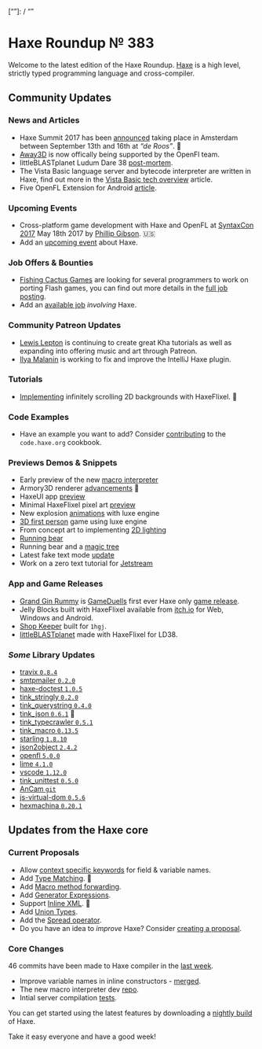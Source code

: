 [_template]: ../templates/roundup.html
[date]: / "2017-05-09 10:34:00"
[modified]: / "2017-05-09 11:09:00"
[published]: / "2017-05-09 12:00:00"
[description]: / "The latest news covering the Haxe community, featuring upcoming talks, the latest HaxeLib releases, game previews and lots more!"
[“”]: / “”

# Haxe Roundup № 383

Welcome to the latest edition of the Haxe Roundup. [Haxe](http://haxe.org/?utm_source=haxe.io) is a high level, strictly typed programming language and cross-compiler.

## Community Updates

### News and Articles

- Haxe Summit 2017 has been [announced](https://twitter.com/haxe_org/status/849702177039929344) taking place in Amsterdam between September 13th and 16th at _“de Roos”_. :tada:
- [Away3D](https://github.com/openfl/away3d) is now offically being supported by the OpenFl team.
- littleBLASTplanet Ludum Dare 38 [post-mortem](https://gamepopper.co.uk/2017/04/25/ludum-dare-38-littleplanetblast/).
- The Vista Basic language server and bytecode interpreter are written in Haxe, find out more in the [Vista Basic tech overview](http://vistabasic.com/index.php/2017/05/06/vista-basic-technology-overview/) article.
- Five OpenFL Extension for Android [article](https://saumya.github.io/ray/articles/75/).
	
### Upcoming Events

- Cross-platform game development with Haxe and OpenFL at [SyntaxCon 2017](https://2017.syntaxcon.com/session/cross-platform-game-development-with-haxe-and-openfl/) May 18th 2017 by [Phillip Gibson](https://2017.syntaxcon.com/features/phillip-gibson-speaker-spotlight/). :us:
- Add an [upcoming event](https://github.com/skial/haxe.io/labels/events) about Haxe.

### Job Offers & Bounties

- [Fishing Cactus Games](https://twitter.com/FishingCactus) are looking for several programmers to work on porting Flash games, you can find out more details in the [full job posting](http://emploi.afjv.com/emploi-jeux-video/EDEV610-11668).
- Add an [available job](https://github.com/skial/haxe.io/labels/jobs) _involving_ Haxe.

### Community Patreon Updates

- [Lewis Lepton](https://www.patreon.com/posts/juggling-for-9744512) is continuing to create great Kha tutorials as well as expanding into offering music and art through Patreon.
- [Ilya Malanin](https://www.patreon.com/posts/10663164) is working to fix and improve the IntelliJ Haxe plugin.

### Tutorials

- [Implementing](https://twitter.com/gamefromscratch/status/861657347470610432) infinitely scrolling 2D backgrounds with HaxeFlixel. :book:

### Code Examples

- Have an example you want to add? Consider [contributing](https://github.com/HaxeFoundation/code-cookbook#contributing-articles) to the `code.haxe.org` cookbook.

### Previews Demos & Snippets

- Early preview of the new [macro interpreter](https://twitter.com/nadako/status/859906413241434112)
- Armory3D renderer [advancements](https://twitter.com/luboslenco/status/860837067210862593) :star2:
- HaxeUI app [preview](https://twitter.com/IanHarrigan1982/status/859920446761967618)
- Minimal HaxeFlixel pixel art [preview](https://twitter.com/thronecode/status/861739541237026817)
- New explosion [animations](https://twitter.com/EdoardoLopes/status/861646224277069828) with luxe engine
- [3D first person](https://twitter.com/AtomicPair/status/861392458231365632) game using luxe engine
- From concept art to implementing [2D lighting](https://twitter.com/JoaquinBelloD/status/861092503474376704)
- [Running bear](https://twitter.com/egor69ok/status/860261691183046657)
- Running bear and a [magic tree](https://twitter.com/egor69ok/status/860146000660496385)
- Latest fake text mode [update](https://twitter.com/Uhfgood/status/860234321826906116)
- Work on a zero text tutorial for [Jetstream](https://twitter.com/francoisvn/status/859896056536068098)

### App and Game Releases

- [Grand Gin Rummy](http://grandginrummy.com/) is [GameDuells](https://www.gameduell.de/gd/) first ever Haxe only [game release](https://twitter.com/GameDuell/status/861513554444288000).
- Jelly Blocks built with HaxeFlixel available from [itch.io](https://twitter.com/apfelbeck/status/861335314287149056) for Web, Windows and Android.
- [Shop Keeper](https://twitter.com/Laguna_999/status/861118046362107904) built for `1hgj`.
- [littleBLASTplanet](https://twitter.com/gamepopper/status/859836514389417984) made with HaxeFlixel for LD38.

### _Some_ Library Updates

- [travix `0.8.4`](http://lib.haxe.org/p/travix)
- [smtpmailer `0.2.0`](http://lib.haxe.org/p/smtpmailer)
- [haxe-doctest `1.0.5`](http://lib.haxe.org/p/haxe-doctest)
- [tink_stringly `0.2.0`](http://lib.haxe.org/p/tink_stringly)
- [tink_querystring `0.4.0`](http://lib.haxe.org/p/tink_querystring)
- [tink_json `0.6.1`](http://lib.haxe.org/p/tink_json) :star2: 
- [tink_typecrawler `0.5.1`](http://lib.haxe.org/p/tink_typecrawler)
- [tink_macro `0.13.5`](http://lib.haxe.org/p/tink_macro)
- [starling `1.8.10`](http://lib.haxe.org/p/starling)
- [json2object `2.4.2`](http://lib.haxe.org/p/json2object)
- [openfl `5.0.0`](http://lib.haxe.org/p/openfl)
- [lime `4.1.0`](http://lib.haxe.org/p/lime)
- [vscode `1.12.0`](http://lib.haxe.org/p/vscode)
- [tink_unittest `0.5.0`](http://lib.haxe.org/p/tink_unittest)
- [AnCam `git`](https://github.com/saumya/AnCam)
- [js-virtual-dom `0.5.6`](http://lib.haxe.org/p/js-virtual-dom)
- [hexmachina `0.20.1`](http://lib.haxe.org/p/hexmachina)

## Updates from the Haxe core

### Current Proposals

- Allow [context specific keywords](https://github.com/HaxeFoundation/haxe-evolution/issues/22) for field & variable names.
- Add [Type Matching](https://github.com/HaxeFoundation/haxe-evolution/pull/20). :star2:
- Add [Macro method forwarding](https://github.com/HaxeFoundation/haxe-evolution/pull/18).
- Add [Generator Expressions](https://github.com/HaxeFoundation/haxe-evolution/pull/15).
- Support [Inline XML](https://github.com/HaxeFoundation/haxe-evolution/pull/12). :star2:
- Add [Union Types](https://github.com/HaxeFoundation/haxe-evolution/pull/11).
- Add the [Spread operator](https://github.com/HaxeFoundation/haxe-evolution/pull/7).
- Do you have an idea to _improve_ Haxe? Consider [creating a proposal].

### Core Changes

46 commits have been made to Haxe compiler in the [last week].

- Improve variable names in inline constructors - [merged](https://github.com/HaxeFoundation/haxe/pull/6234).
- The new macro interpreter dev [repo](https://github.com/Simn/haxe/commits/eval).
- Intial server compilation [tests](https://github.com/HaxeFoundation/haxe/pull/6248).


You can get started using the latest features by downloading a [nightly build] of Haxe.

Take it easy everyone and have a good week!

[last week]: https://github.com/issues?utf8=%E2%9C%93&q=closed%3A2017-05-02..2017-05-09+org%3Ahaxefoundation+is%3Aclosed+
[nightly build]: http://build.haxe.org
[creating a proposal]: https://github.com/HaxeFoundation/haxe-evolution
